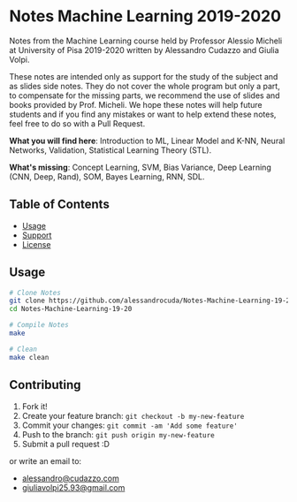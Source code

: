 # Notes Machine Learning 2019-2020
Notes from the Machine Learning course held by Professor Alessio Micheli at University of Pisa 2019-2020 written by Alessandro Cudazzo and Giulia Volpi.

These notes are intended only as support for the study of the subject and as slides side notes. They do not cover the whole program but only a part, to compensate for the missing parts, we recommend the use of slides and books provided by Prof. Micheli. We hope these notes will help future students and if you find any mistakes or want to help extend these notes, feel free to do so with a Pull Request.

**What you will find here**: Introduction to ML, Linear Model and K-NN, Neural Networks, Validation, Statistical Learning Theory (STL).

**What's missing**: Concept Learning, SVM, Bias Variance, Deep Learning (CNN, Deep, Rand), SOM, Bayes Learning, RNN, SDL.


## Table of Contents 
- [Usage](#Usage)
- [Support](#contributing)
- [License](#license)

## Usage

```bash
# Clone Notes
git clone https://github.com/alessandrocuda/Notes-Machine-Learning-19-20.git
cd Notes-Machine-Learning-19-20

# Compile Notes
make

# Clean
make clean
```

## Contributing
 
1. Fork it!
2. Create your feature branch: `git checkout -b my-new-feature`
3. Commit your changes: `git commit -am 'Add some feature'`
4. Push to the branch: `git push origin my-new-feature`
5. Submit a pull request :D

or write an email to:
- [alessandro@cudazzo.com](mailto:alessandro@cudazzo.com)
- <giuliavolpi25.93@gmail.com>

